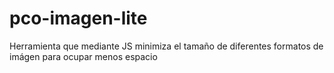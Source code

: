 # pco-imagen-lite
Herramienta que mediante JS minimiza el tamaño de diferentes formatos de imágen para ocupar menos espacio
